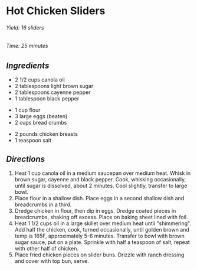 # Hot Chicken Sliders

######  Yield: 16 sliders
######  Time:  25 minutes

##  *Ingredients*
- 2 1/2 cups canola oil
- 2 tablespoons light brown sugar
- 2 tablespoons cayenne pepper
- 1 tablespoon black pepper
<!--  -->
- 1 cup flour
- 3 large eggs (beaten)
- 2 cups bread crumbs
<!--  -->
- 2 pounds chicken breasts
- 1 teaspoon salt

##  *Directions*
1. Heat 1 cup canola oil in a medium saucepan over medium heat. Whisk in brown sugar,
cayenne and black pepper. Cook, whisking occasionally, until sugar is dissolved, about 2 minutes.
Cool slightly, transfer to large bowl.
2. Place flour in a shallow dish. Place eggs in a second shallow dish and breadcrumbs in a third.
3. Dredge chicken in flour, then dip in eggs. Dredge coated pieces in breadcrumbs, shaking off excess.
Place on baking sheet lined with foil.
4. Heat 1 1/2 cups oil in a large skillet over medium heat until "shimmering". Add half the chicken,
cook, turned occasionally, until golden brown and temp is 165F, approximately 5-6 minutes. Transfer
to bowl with brown sugar sauce, put on a plate. Sprinkle with half a teaspoon of salt, repeat with other
half of chicken.
5. Place fried chicken pieces on slider buns. Drizzle with ranch dressing and cover with top bun, serve.